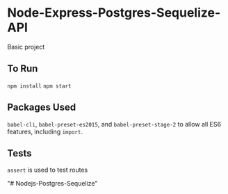 # Node-Express-Postgres-Sequelize-API

Basic project

## To Run

`npm install`
`npm start`

## Packages Used

`babel-cli`, `babel-preset-es2015`, and `babel-preset-stage-2` to allow all ES6 features, including `import`.

## Tests

`assert` is used to test routes

"# Nodejs-Postgres-Sequelize" 
